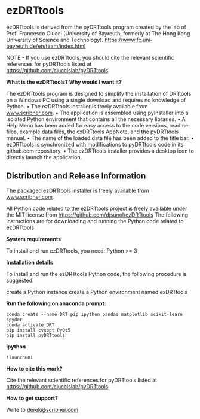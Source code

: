 # ezDRTtools

ezDRTtools is derived from the pyDRTtools program created by the lab of Prof. Francesco Ciucci (University of Bayreuth, formerly at The Hong Kong University of Science and Technology). 
https://www.fc.uni-bayreuth.de/en/team/index.html

NOTE - If you use ezDRTtools, you should cite the relevant scientific references for pyDRTtools listed at https://github.com/ciuccislab/pyDRTtools

**What is the ezDRTtools? Why would I want it?**

The ezDRTtools program is designed to simplify the installation of DRTtools on a Windows PC using a single download and requires no knowledge of Python. 
• The ezDRTtools installer is freely available from www.scribner.com.
• The application is assembled using pyInstaller into a isolated Python environment that contains all the necessary libraries.
• A Help Menu has been added for easy access to the code versions, readme files, example data files, the exDRTtools AppNote, and the pyDRTtools manual. 
• The name of the loaded data file has been added to the title bar.
• ezDRTtools is synchronized with modifications to pyDRTtools code in its github.com repository. 
• The ezDRTtools installer provides a desktop icon to directly launch the application. 

## Distribution and Release Information

The packaged ezDRTtools installer is freely available from www.scribner.com.

All Python code related to the ezDRTtools project is freely available under the MIT license from https://github.com/djsunol/ezDRTtools
The following instructions are for downloading and running the Python code related to ezDRTtools

**System requirements**

To install and run ezDRTtools, you need: Python >= 3

**Installation details**

To install and run the ezDRTtools Python code, the following procedure is suggested.

create a Python instance
create a Python environment named exDRTtools

**Run the following on anaconda prompt:**
```
conda create --name DRT pip ipython pandas matplotlib scikit-learn spyder
conda activate DRT
pip install cvxopt PyQt5
pip install pyDRTtools
```
**ipython**
```
!launchGUI
```
**How to cite this work?**

Cite the relevant scientific references for pyDRTtools listed at https://github.com/ciuccislab/pyDRTtools

**How to get support?**

Write to derek@scribner.com
